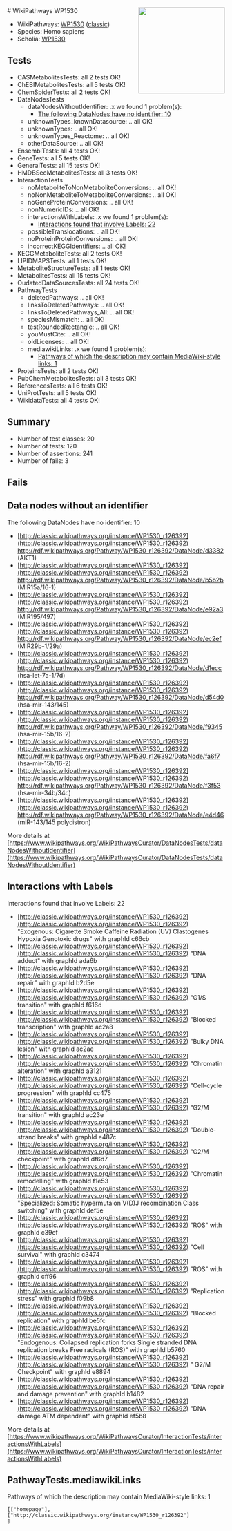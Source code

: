 <img style="float: right; width: 200px" src="https://upload.wikimedia.org/wikipedia/commons/thumb/8/83/Wplogo_with_text_500.png/640px-Wplogo_with_text_500.png" />
# WikiPathways WP1530

* WikiPathways: [WP1530](https://wikipathways.org/pathways/WP1530) ([classic](https://classic.wikipathways.org/instance/WP1530))
* Species: Homo sapiens
* Scholia: [WP1530](https://scholia.toolforge.org/wikipathways/WP1530)
## Tests
* CASMetabolitesTests: all 2 tests OK!
* ChEBIMetabolitesTests: all 5 tests OK!
* ChemSpiderTests: all 2 tests OK!
* DataNodesTests
    * dataNodesWithoutIdentifier: .x we found 1 problem(s):
        * [The following DataNodes have no identifier: 10](#8792c490)
    * unknownTypes_knownDatasource: .. all OK!
    * unknownTypes: .. all OK!
    * unknownTypes_Reactome: .. all OK!
    * otherDataSource: .. all OK!
* EnsemblTests: all 4 tests OK!
* GeneTests: all 5 tests OK!
* GeneralTests: all 15 tests OK!
* HMDBSecMetabolitesTests: all 3 tests OK!
* InteractionTests
    * noMetaboliteToNonMetaboliteConversions: .. all OK!
    * noNonMetaboliteToMetaboliteConversions: .. all OK!
    * noGeneProteinConversions: .. all OK!
    * nonNumericIDs: .. all OK!
    * interactionsWithLabels: .x we found 1 problem(s):
        * [Interactions found that involve Labels: 22](#fe97a8d9)
    * possibleTranslocations: .. all OK!
    * noProteinProteinConversions: .. all OK!
    * incorrectKEGGIdentifiers: .. all OK!
* KEGGMetaboliteTests: all 2 tests OK!
* LIPIDMAPSTests: all 1 tests OK!
* MetaboliteStructureTests: all 1 tests OK!
* MetabolitesTests: all 15 tests OK!
* OudatedDataSourcesTests: all 24 tests OK!
* PathwayTests
    * deletedPathways: .. all OK!
    * linksToDeletedPathways: .. all OK!
    * linksToDeletedPathways_All: .. all OK!
    * speciesMismatch: .. all OK!
    * testRoundedRectangle: .. all OK!
    * youMustCite: .. all OK!
    * oldLicenses: .. all OK!
    * mediawikiLinks: .x we found 1 problem(s):
        * [Pathways of which the description may contain MediaWiki-style links: 1](#da69cf45)
* ProteinsTests: all 2 tests OK!
* PubChemMetabolitesTests: all 3 tests OK!
* ReferencesTests: all 6 tests OK!
* UniProtTests: all 5 tests OK!
* WikidataTests: all 4 tests OK!


## Summary

* Number of test classes: 20
* Number of tests: 120
* Number of assertions: 241
* Number of fails: 3

## Fails

<a name="8792c490" />

## Data nodes without an identifier

The following DataNodes have no identifier: 10

* [http://classic.wikipathways.org/instance/WP1530_r126392](http://classic.wikipathways.org/instance/WP1530_r126392) http://rdf.wikipathways.org/Pathway/WP1530_r126392/DataNode/d3382 (AKT1)
* [http://classic.wikipathways.org/instance/WP1530_r126392](http://classic.wikipathways.org/instance/WP1530_r126392) http://rdf.wikipathways.org/Pathway/WP1530_r126392/DataNode/b5b2b (MIR15a/16-1)
* [http://classic.wikipathways.org/instance/WP1530_r126392](http://classic.wikipathways.org/instance/WP1530_r126392) http://rdf.wikipathways.org/Pathway/WP1530_r126392/DataNode/e92a3 (MIR195/497)
* [http://classic.wikipathways.org/instance/WP1530_r126392](http://classic.wikipathways.org/instance/WP1530_r126392) http://rdf.wikipathways.org/Pathway/WP1530_r126392/DataNode/ec2ef (MIR29b-1/29a)
* [http://classic.wikipathways.org/instance/WP1530_r126392](http://classic.wikipathways.org/instance/WP1530_r126392) http://rdf.wikipathways.org/Pathway/WP1530_r126392/DataNode/d1ecc (hsa-let-7a-1/7d)
* [http://classic.wikipathways.org/instance/WP1530_r126392](http://classic.wikipathways.org/instance/WP1530_r126392) http://rdf.wikipathways.org/Pathway/WP1530_r126392/DataNode/d54d0 (hsa-mir-143/145)
* [http://classic.wikipathways.org/instance/WP1530_r126392](http://classic.wikipathways.org/instance/WP1530_r126392) http://rdf.wikipathways.org/Pathway/WP1530_r126392/DataNode/f9345 (hsa-mir-15b/16-2)
* [http://classic.wikipathways.org/instance/WP1530_r126392](http://classic.wikipathways.org/instance/WP1530_r126392) http://rdf.wikipathways.org/Pathway/WP1530_r126392/DataNode/fa6f7 (hsa-mir-15b/16-2)
* [http://classic.wikipathways.org/instance/WP1530_r126392](http://classic.wikipathways.org/instance/WP1530_r126392) http://rdf.wikipathways.org/Pathway/WP1530_r126392/DataNode/f3f53 (hsa-mir-34b/34c)
* [http://classic.wikipathways.org/instance/WP1530_r126392](http://classic.wikipathways.org/instance/WP1530_r126392) http://rdf.wikipathways.org/Pathway/WP1530_r126392/DataNode/e4d46 (miR-143/145 polycistron)


More details at [https://www.wikipathways.org/WikiPathwaysCurator/DataNodesTests/dataNodesWithoutIdentifier](https://www.wikipathways.org/WikiPathwaysCurator/DataNodesTests/dataNodesWithoutIdentifier)

<a name="fe97a8d9" />

## Interactions with Labels

Interactions found that involve Labels: 22

* [http://classic.wikipathways.org/instance/WP1530_r126392](http://classic.wikipathways.org/instance/WP1530_r126392) "Exogenous: Cigarette Smoke Caffeine Radiation (UV) Clastogenes Hypoxia Genotoxic drugs" with graphId c66cb
* [http://classic.wikipathways.org/instance/WP1530_r126392](http://classic.wikipathways.org/instance/WP1530_r126392) "DNA adduct" with graphId ada6b
* [http://classic.wikipathways.org/instance/WP1530_r126392](http://classic.wikipathways.org/instance/WP1530_r126392) "DNA repair" with graphId b2d5e
* [http://classic.wikipathways.org/instance/WP1530_r126392](http://classic.wikipathways.org/instance/WP1530_r126392) "G1/S transition" with graphId f616d
* [http://classic.wikipathways.org/instance/WP1530_r126392](http://classic.wikipathways.org/instance/WP1530_r126392) "Blocked transcription" with graphId ac2a8
* [http://classic.wikipathways.org/instance/WP1530_r126392](http://classic.wikipathways.org/instance/WP1530_r126392) "Bulky DNA lesion" with graphId ac2ae
* [http://classic.wikipathways.org/instance/WP1530_r126392](http://classic.wikipathways.org/instance/WP1530_r126392) "Chromatin alteration" with graphId a3121
* [http://classic.wikipathways.org/instance/WP1530_r126392](http://classic.wikipathways.org/instance/WP1530_r126392) "Cell-cycle progression" with graphId cc475
* [http://classic.wikipathways.org/instance/WP1530_r126392](http://classic.wikipathways.org/instance/WP1530_r126392) "G2/M transition" with graphId ac23e
* [http://classic.wikipathways.org/instance/WP1530_r126392](http://classic.wikipathways.org/instance/WP1530_r126392) "Double-strand breaks" with graphId e487c
* [http://classic.wikipathways.org/instance/WP1530_r126392](http://classic.wikipathways.org/instance/WP1530_r126392) "G2/M checkpoint" with graphId df6d7
* [http://classic.wikipathways.org/instance/WP1530_r126392](http://classic.wikipathways.org/instance/WP1530_r126392) "Chromatin remodelling" with graphId f1e53
* [http://classic.wikipathways.org/instance/WP1530_r126392](http://classic.wikipathways.org/instance/WP1530_r126392) "Specialized: Somatic hypermutaion V(D)J recombination Class switching" with graphId def5e
* [http://classic.wikipathways.org/instance/WP1530_r126392](http://classic.wikipathways.org/instance/WP1530_r126392) "ROS" with graphId c39ef
* [http://classic.wikipathways.org/instance/WP1530_r126392](http://classic.wikipathways.org/instance/WP1530_r126392) "Cell survival" with graphId c3474
* [http://classic.wikipathways.org/instance/WP1530_r126392](http://classic.wikipathways.org/instance/WP1530_r126392) "ROS" with graphId cff96
* [http://classic.wikipathways.org/instance/WP1530_r126392](http://classic.wikipathways.org/instance/WP1530_r126392) "Replication stress" with graphId f09b8
* [http://classic.wikipathways.org/instance/WP1530_r126392](http://classic.wikipathways.org/instance/WP1530_r126392) "Blocked replication" with graphId be5fc
* [http://classic.wikipathways.org/instance/WP1530_r126392](http://classic.wikipathways.org/instance/WP1530_r126392) "Endogenous: Collapsed replication forks Single stranded DNA replication breaks Free radicals (ROS)" with graphId b5760
* [http://classic.wikipathways.org/instance/WP1530_r126392](http://classic.wikipathways.org/instance/WP1530_r126392) " G2/M Checkpoint" with graphId e8894
* [http://classic.wikipathways.org/instance/WP1530_r126392](http://classic.wikipathways.org/instance/WP1530_r126392) "DNA repair and  damage prevention" with graphId b1482
* [http://classic.wikipathways.org/instance/WP1530_r126392](http://classic.wikipathways.org/instance/WP1530_r126392) "DNA damage ATM dependent" with graphId ef5b8


More details at [https://www.wikipathways.org/WikiPathwaysCurator/InteractionTests/interactionsWithLabels](https://www.wikipathways.org/WikiPathwaysCurator/InteractionTests/interactionsWithLabels)

<a name="da69cf45" />

## PathwayTests.mediawikiLinks

Pathways of which the description may contain MediaWiki-style links: 1
```
[["homepage"],
["http://classic.wikipathways.org/instance/WP1530_r126392"]
]
```

